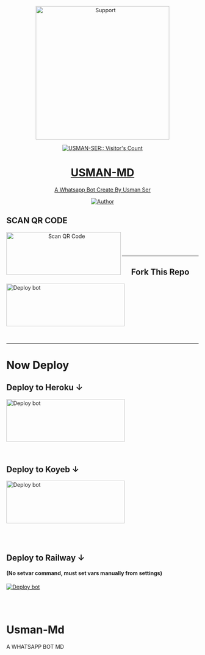 </p>
<p align="center">
  <a href="https://chat.whatsapp.com/EaJOSnMrWHe1VZNaQ9LjGI">
    <img alt=Support height="350" src="https://telegra.ph/file/b9db0779278b584eafb51.jpg"> 
    </p>
    <p align="center"><img src="https://profile-counter.glitch.me/{USMAN-SER}/count.svg" alt="USMAN-SER:: Visitor's Count" /></p>
<h1 align="center">    USMAN-MD
</h1>
<p align="center"> 
  
<p align="center"> A Whatsapp Bot Create By Usman Ser 
 
  </a>
</p>
<p align="center">
<a href="https://github.com/USMAN-SER"><img title="Author" src="https://img.shields.io/badge/USMAN_MD-WHATSAPP_BOT-black?style=for-the-badge&logo=github"></a>
<p/>

## SCAN QR CODE
<div align="center">
   
<a href="https://usman-md-qr.vercel.app/"><img align="left" src="https://i.imgur.com/dzPTA6u.png" alt="Scan QR Code" height="112" width="300" /></a><br>

<div>
<br>

---
  
## Fork This Repo
<div align="left">
  
<a href="https://github.com/USMAN-SER/USMAN-MD/fork" target="blank"><img align="center" src="https://i.imgur.com/cxaSEWe.png" alt="Deploy bot" height="112" width="310" /></a>
  <div>
<br>

---

# Now Deploy

## Deploy to Heroku ↓


<a href="https://heroku.com-deploy/https://github.com/USMAN-SER/USMAN-MD" target="blank"><img align="center" src="https://i.imgur.com/6rs61MY.png" alt="Deploy bot" height="112" width="310" /></a>
  <div>
<br>

## Deploy to Koyeb ↓

<a href="koyeb.com" target="blank"><img align="center" src="https://i.imgur.com/PNoLtFq.png" alt="Deploy bot" height="112" width="310" /></a>
  <div>
<br>
<div>
  <br>


## Deploy to Railway ↓
#### (No setvar command, must set vars manually from settings)
<a href="https://railway.app/template/Mt-g4a" target="blank"><img align="center" src="https://railway.app/button.svg" alt="Deploy bot" height="" width="" /></a>
  <div>
<br>
<div>
  <br>

# Usman-Md
A WHATSAPP BOT MD
